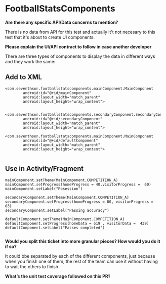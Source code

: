 # FootballStatsComponents

**Are there any specific API/Data concerns to mention?**

There is no data from API for this test and actually it't not necesary to this test that it's about to create UI components.

**Please explain the UI/API contract to follow in case another developer**

There are three types of components to display the data in different ways and they work the same:

## Add to XML
```
<com.seventhson.footballstatscomponents.mainComponent.MainComponent
        android:id="@+id/mainComponent"
        android:layout_width="match_parent"
        android:layout_height="wrap_content">


<com.seventhson.footballstatscomponents.secondaryComponent.SecondaryComponent
        android:id="@+id/secondaryComponent"
        android:layout_width="match_parent"
        android:layout_height="wrap_content">
        
<com.seventhson.footballstatscomponents.mainComponent.MainComponent
        android:id="@+id/defaultComponent"
        android:layout_width="match_parent"
        android:layout_height="wrap_content">
        
```

## Use in Activity/Fragment
```
mainComponent.setTheme(MainComponent.COMPETITION_A)
mainComponent.setProgress(homeProgress = 40,visitorProgress =  60)
mainComponent.setLabel("Posession")

secondaryComponent.setTheme(MainComponent.COMPETITION_A)
secondaryComponent.setProgress(homeProgress = 80, visitorProgress =  83)
secondaryComponent.setLabel("Passing accuracy")

defaultComponent.setTheme(MainComponent.COMPETITION_A)
defaultComponent.setProgress(homeData = 619 , visitorData =  439)
defaultComponent.setLabel("Passes completed")
        
```

**Would you split this ticket into more granular pieces? How would you do it
if so?**

It could bbe separated by each of the different components, just because when you finish one of them, the rest of the team can use it without having to wait the others to finish

**What’s the unit test coverage followed on this PR?**

